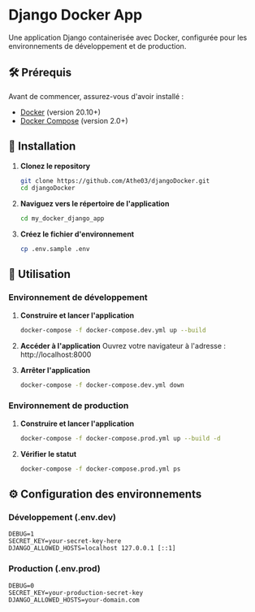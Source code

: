 # Django Docker App

Une application Django containerisée avec Docker, configurée pour les environnements de développement et de production.

## 🛠 Prérequis

Avant de commencer, assurez-vous d'avoir installé :

- [Docker](https://docs.docker.com/get-docker/) (version 20.10+)
- [Docker Compose](https://docs.docker.com/compose/install/) (version 2.0+)

## 🚀 Installation

1. **Clonez le repository**
   ```bash
   git clone https://github.com/Athe03/djangoDocker.git
   cd djangoDocker
   ```

2. **Naviguez vers le répertoire de l'application**
   ```bash
   cd my_docker_django_app
   ```

3. **Créez le fichier d'environnement**
   ```bash
   cp .env.sample .env
   ```

## 🎯 Utilisation

### Environnement de développement

1. **Construire et lancer l'application**
   ```bash
   docker-compose -f docker-compose.dev.yml up --build
   ```

2. **Accéder à l'application**
   Ouvrez votre navigateur à l'adresse : http://localhost:8000

3. **Arrêter l'application**
   ```bash
   docker-compose -f docker-compose.dev.yml down
   ```

### Environnement de production

1. **Construire et lancer l'application**
   ```bash
   docker-compose -f docker-compose.prod.yml up --build -d
   ```

2. **Vérifier le statut**
   ```bash
   docker-compose -f docker-compose.prod.yml ps
   ```

## ⚙️ Configuration des environnements

### Développement (.env.dev)
```env
DEBUG=1
SECRET_KEY=your-secret-key-here
DJANGO_ALLOWED_HOSTS=localhost 127.0.0.1 [::1]
```

### Production (.env.prod)
```env
DEBUG=0
SECRET_KEY=your-production-secret-key
DJANGO_ALLOWED_HOSTS=your-domain.com
```